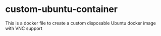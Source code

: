 # custom-ubuntu-container
This is a docker file to create a custom disposable Ubuntu docker image with VNC support
